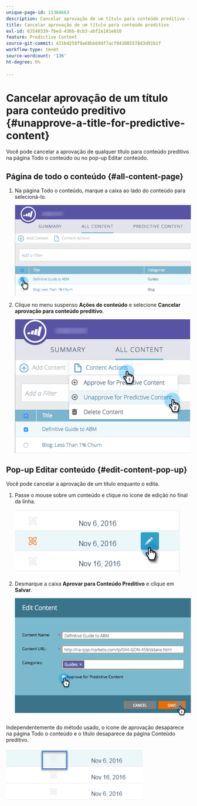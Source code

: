 ```yaml
---
unique-page-id: 11384663
description: Cancelar aprovação de um título para conteúdo preditivo - Documentação do Marketo - Documentação do produto
title: Cancelar aprovação de um título para conteúdo preditivo
exl-id: 63540339-fbed-436b-8cb3-abf2e181e010
feature: Predictive Content
source-git-commit: 431bd258f9a68bbb9df7acf043085578d3d91b1f
workflow-type: tm+mt
source-wordcount: '136'
ht-degree: 0%

---
```


# Cancelar aprovação de um título para conteúdo preditivo {#unapprove-a-title-for-predictive-content}

Você pode cancelar a aprovação de qualquer título para conteúdo preditivo na página Todo o conteúdo ou no pop-up Editar conteúdo.

## Página de todo o conteúdo {#all-content-page}

1. Na página Todo o conteúdo, marque a caixa ao lado do conteúdo para selecioná-lo.

   ![](assets/image2017-10-3-9-3a18-3a38.png)

1. Clique no menu suspenso **Ações de conteúdo** e selecione **Cancelar aprovação para conteúdo preditivo**.

   ![](assets/image2017-10-3-9-3a19-3a20.png)

## Pop-up Editar conteúdo {#edit-content-pop-up}

Você pode cancelar a aprovação de um título enquanto o edita.

1. Passe o mouse sobre um conteúdo e clique no ícone de edição no final da linha.

   ![](assets/click-icon-hand.png)

1. Desmarque a caixa **Aprovar para Conteúdo Preditivo** e clique em **Salvar**.

   ![](assets/image2017-10-3-9-3a20-3a17.png)

Independentemente do método usado, o ícone de aprovação desaparece na página Todo o conteúdo e o título desaparece da página Conteúdo preditivo.

![](assets/unapprove-content-no-icon.png)
